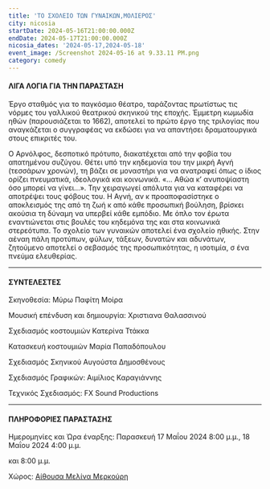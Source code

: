 ```yaml
---
title: 'ΤΟ ΣΧΟΛΕΙΟ ΤΩΝ ΓΥΝΑΙΚΩΝ,ΜΟΛΙΕΡΟΣ'
city: nicosia
startDate: 2024-05-16T21:00:00.000Z
endDate: 2024-05-17T21:00:00.000Z
nicosia_dates: '2024-05-17,2024-05-18'
event_image: /Screenshot 2024-05-16 at 9.33.11 PM.png
category: comedy
---
```


#### ΛΙΓΑ ΛΟΓΙΑ ΓΙΑ ΤΗΝ ΠΑΡΑΣΤΑΣΗ

Έργο σταθμός για το παγκόσμιο θέατρο, ταράζοντας πρωτίστως τις νόρμες του γαλλικού θεατρικού σκηνικού της εποχής. Έμμετρη κωμωδία ηθών (παρουσιάζεται το 1662), αποτελεί το πρώτο έργο της τριλογίας που αναγκάζεται ο συγγραφέας να εκδώσει για να απαντήσει δραματουργικά στους επικριτές του.

Ο Αρνόλφος, δεσποτικό πρότυπο, διακατέχεται από την φοβία του απατημένου συζύγου. Θέτει υπό την κηδεμονία του την μικρή Αγνή (τεσσάρων χρονών), τη βάζει σε μοναστήρι για να ανατραφεί όπως ο ίδιος ορίζει πνευματικά, ιδεολογικά και κοινωνικά. «… Αθώα κ’ ανυποψίαστη όσο μπορεί να γίνει…». Την χειραγωγεί απόλυτα για να καταφέρει να αποτρέψει τους φόβους του. Η Αγνή, αν κ προαποφασίστηκε ο αποκλεισμός της από τη ζωή κ από κάθε προσωπική βούληση, βρίσκει ακούσια τη δύναμη να υπερβεί κάθε εμπόδιο. Με όπλο τον έρωτα εναντιώνεται στις βουλές του κηδεμόνα της και στα κοινωνικά στερεότυπα. Το σχολείο των γυναικών αποτελεί ένα σχολείο ηθικής. Στην αέναη πάλη προτύπων, φύλων, τάξεων, δυνατών και αδυνάτων, ζητούμενο αποτελεί ο σεβασμός της προσωπικότητας, η ισοτιμία, σ ένα πνεύμα ελευθερίας.

***

#### ΣΥΝΤΕΛΕΣΤΕΣ

Σκηνοθεσία: Μύρω Παφίτη Μοίρα

Μουσική επένδυση και δημιουργία: Χριστιανα Θαλασσινού

Σχεδιασμός κοστουμιών Κατερίνα Ττάκκα

Κατασκευή κοστουμιών Μαρία Παπαδόπουλου

Σχεδιασμός Σκηνικού Αυγούστα Δημοσθένους

Σχεδιασμός Γραφικών: Αιμίλιος Καραγιάννης

Τεχνικός Σχεδιασμός: FX Sound Productions

***

#### ΠΛΗΡΟΦΟΡΙΕΣ ΠΑΡΑΣΤΑΣΗΣ

Ημερομηνίες και Ώρα έναρξης:  Παρασκευή 17 Μαΐου 2024 8:00 μ.μ., 18 Μαΐου 2024 4:00 μ.μ.

και 8:00 μ.μ.

Χώρος: [Αίθουσα Μελίνα Μερκούρη](https://www.google.com/maps/place/Melina+Merkouri+Municipal+Hall/@35.0677244,26.9142274,7z/data=!4m10!1m2!2m1!1zzrzOtc67zrnOvc6xIM68zrXPgc66zr_Phc-BzrcgzrHOuc64zr_Phc-DzrE!3m6!1s0x14de176a732580fd:0x7b1136c77973cab8!8m2!3d35.1754677!4d33.3713984!15sCizOvM61zrvOuc69zrEgzrzOtc-BzrrOv8-Fz4HOtyDOsc65zrjOv8-Fz4POsVouIizOvM61zrvOuc69zrEgzrzOtc-BzrrOv8-Fz4HOtyDOsc65zrjOv8-Fz4POsZIBD2N1bHR1cmFsX2NlbnRlcpoBJENoZERTVWhOTUc5blMwVkpRMEZuU1VSU2IwOVFVamwzUlJBQuABAA!16s%2Fg%2F1thv1lpv?entry=ttu)

